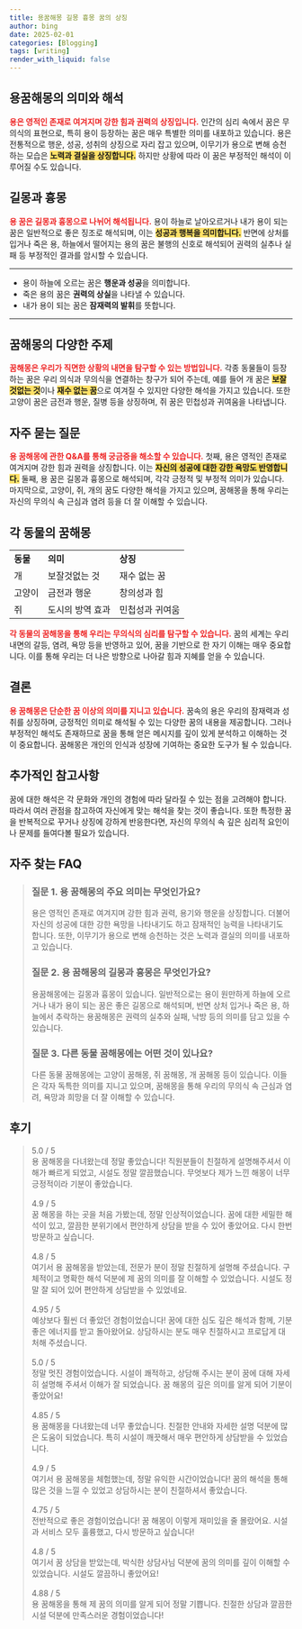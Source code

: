 ```yaml
---
title: 용꿈해몽 길몽 흉몽 꿈의 상징
author: bing
date: 2025-02-01
categories: [Blogging]
tags: [writing]
render_with_liquid: false
---
```



<h2 id='용꿈해몽의 의미와 해석'>용꿈해몽의 의미와 해석</h2>

<p><b><span style="color: #ee2323;">용은 영적인 존재로 여겨지며 강한 힘과 권력의 상징입니다.</span></b> 인간의 심리 속에서 꿈은 무의식의 표현으로, 특히 용이 등장하는 꿈은 매우 특별한 의미를 내포하고 있습니다. 용은 전통적으로 행운, 성공, 성취의 상징으로 자리 잡고 있으며, 이무기가 용으로 변해 승천하는 모습은 <b><span style="background-color: #ffe066;">노력과 결실을 상징합니다.</span></b> 하지만 상황에 따라 이 꿈은 부정적인 해석이 이루어질 수도 있습니다.</p>

<h2 id='길몽과 흉몽'>길몽과 흉몽</h2>

<p><b><span style="color: #ee2323;">용 꿈은 길몽과 흉몽으로 나뉘어 해석됩니다.</span></b> 용이 하늘로 날아오르거나 내가 용이 되는 꿈은 일반적으로 좋은 징조로 해석되며, 이는 <b><span style="background-color: #ffe066;">성공과 행복을 의미합니다.</span></b> 반면에 상처를 입거나 죽은 용, 하늘에서 떨어지는 용의 꿈은 불행의 신호로 해석되어 권력의 실추나 실패 등 부정적인 결과를 암시할 수 있습니다.</p>

<hr />

<ul>
    <li>용이 하늘에 오르는 꿈은 <b>행운과 성공</b>을 의미합니다.</li>
    <li>죽은 용의 꿈은 <b>권력의 상실</b>을 나타낼 수 있습니다.</li>
    <li>내가 용이 되는 꿈은 <b>잠재력의 발휘</b>를 뜻합니다.</li>
</ul>

<hr />

<h2 id='꿈해몽의 다양한 주제'>꿈해몽의 다양한 주제</h2>

<p><b><span style="color: #ee2323;">꿈해몽은 우리가 직면한 상황의 내면을 탐구할 수 있는 방법입니다.</span></b> 각종 동물들이 등장하는 꿈은 우리 의식과 무의식을 연결하는 창구가 되어 주는데, 예를 들어 개 꿈은 <b><span style="background-color: #ffe066;">보잘것없는 것</span></b>이나 <b><span style="background-color: #ffe066;">재수 없는 꿈</span></b>으로 여겨질 수 있지만 다양한 해석을 가지고 있습니다. 또한 고양이 꿈은 금전과 행운, 질병 등을 상징하며, 쥐 꿈은 민첩성과 귀여움을 나타냅니다.</p>

<h2 id='자주 묻는 질문'>자주 묻는 질문</h2>

<p><b><span style="color: #ee2323;">용 꿈해몽에 관한 Q&A를 통해 궁금증을 해소할 수 있습니다.</span></b> 첫째, 용은 영적인 존재로 여겨지며 강한 힘과 권력을 상징합니다. 이는 <b><span style="background-color: #ffe066;">자신의 성공에 대한 강한 욕망도 반영합니다.</span></b> 둘째, 용 꿈은 길몽과 흉몽으로 해석되며, 각각 긍정적 및 부정적 의미가 있습니다. 마지막으로, 고양이, 쥐, 개의 꿈도 다양한 해석을 가지고 있으며, 꿈해몽을 통해 우리는 자신의 무의식 속 근심과 염려 등을 더 잘 이해할 수 있습니다.</p>

<h2 id='각 동물의 꿈해몽'>각 동물의 꿈해몽</h2>

<table>
    <tr>
        <td><b>동물</b></td>
        <td><b>의미</b></td>
        <td><b>상징</b></td>
    </tr>
    <tr>
        <td>개</td>
        <td>보잘것없는 것</td>
        <td>재수 없는 꿈</td>
    </tr>
    <tr>
        <td>고양이</td>
        <td>금전과 행운</td>
        <td>창의성과 힘</td>
    </tr>
    <tr>
        <td>쥐</td>
        <td>도시의 방역 효과</td>
        <td>민첩성과 귀여움</td>
    </tr>
</table>

<p><b><span style="color: #ee2323;">각 동물의 꿈해몽을 통해 우리는 무의식의 심리를 탐구할 수 있습니다.</span></b> 꿈의 세계는 우리 내면의 갈등, 염려, 욕망 등을 반영하고 있어, 꿈을 기반으로 한 자기 이해는 매우 중요합니다. 이를 통해 우리는 더 나은 방향으로 나아갈 힘과 지혜를 얻을 수 있습니다.</p>

<h2 id='결론'>결론</h2>

<p><b><span style="color: #ee2323;">용 꿈해몽은 단순한 꿈 이상의 의미를 지니고 있습니다.</span></b> 꿈속의 용은 우리의 잠재력과 성취를 상징하며, 긍정적인 의미로 해석될 수 있는 다양한 꿈의 내용을 제공합니다. 그러나 부정적인 해석도 존재하므로 꿈을 통해 얻은 메시지를 깊이 있게 분석하고 이해하는 것이 중요합니다. 꿈해몽은 개인의 인식과 성장에 기여하는 중요한 도구가 될 수 있습니다.</p>

<h2 id='추가적인 참고사항'>추가적인 참고사항</h2>

<p>꿈에 대한 해석은 각 문화와 개인의 경험에 따라 달라질 수 있는 점을 고려해야 합니다. 따라서 여러 관점을 참고하여 자신에게 맞는 해석을 찾는 것이 좋습니다. 또한 특정한 꿈을 반복적으로 꾸거나 상징에 강하게 반응한다면, 자신의 무의식 속 깊은 심리적 요인이나 문제를 들여다볼 필요가 있습니다.</p>


<h2 id='자주_찾는_FAQ'>자주 찾는 FAQ</h2>
<div itemscope="" itemtype="https://schema.org/FAQPage"> 
<blockquote> 
<div itemscope="" itemprop="mainEntity" itemtype="https://schema.org/Question"> 
<h3 itemprop="name">질문 1. 용 꿈해몽의 주요 의미는 무엇인가요?</h3> 
<div itemscope="" itemprop="acceptedAnswer" itemtype="https://schema.org/Answer"> 
<span itemprop="text"> 
<p>용은 영적인 존재로 여겨지며 강한 힘과 권력, 용기와 행운을 상징합니다. 더불어 자신의 성공에 대한 강한 욕망을 나타내기도 하고 잠재적인 능력을 나타내기도 합니다. 또한, 이무기가 용으로 변해 승천하는 것은 노력과 결실의 의미를 내포하고 있습니다.</p> 
</span> 
</div> 
</div> 

<div itemscope="" itemprop="mainEntity" itemtype="https://schema.org/Question"> 
<h3 itemprop="name">질문 2. 용 꿈해몽의 길몽과 흉몽은 무엇인가요?</h3> 
<div itemscope="" itemprop="acceptedAnswer" itemtype="https://schema.org/Answer"> 
<span itemprop="text"> 
<p>용꿈해몽에는 길몽과 흉몽이 있습니다. 일반적으로는 용이 원만하게 하늘에 오르거나 내가 용이 되는 꿈은 좋은 길몽으로 해석되며, 반면 상처 입거나 죽은 용, 하늘에서 추락하는 용꿈해몽은 권력의 실추와 실패, 낙방 등의 의미를 담고 있을 수 있습니다.</p> 
</span> 
</div> 
</div> 

<div itemscope="" itemprop="mainEntity" itemtype="https://schema.org/Question"> 
<h3 itemprop="name">질문 3. 다른 동물 꿈해몽에는 어떤 것이 있나요?</h3> 
<div itemscope="" itemprop="acceptedAnswer" itemtype="https://schema.org/Answer"> 
<span itemprop="text"> 
<p>다른 동물 꿈해몽에는 고양이 꿈해몽, 쥐 꿈해몽, 개 꿈해몽 등이 있습니다. 이들은 각자 독특한 의미를 지니고 있으며, 꿈해몽을 통해 우리의 무의식 속 근심과 염려, 욕망과 희망을 더 잘 이해할 수 있습니다.</p> 
</span> 
</div> 
</div> 

</blockquote> 
</div>
<h2 id='후기'>후기</h2>
<div itemscope itemtype="https://schema.org/Product">
  <blockquote>
  <div itemprop="review" itemscope itemtype="https://schema.org/Review">
      <div itemprop="reviewRating" itemscope itemtype="https://schema.org/Rating"> <span itemprop="ratingValue">5.0</span> / <span itemprop="bestRating">5</span> </div>
      <span itemprop="reviewBody">용 꿈해몽을 다녀왔는데 정말 좋았습니다! 직원분들이 친절하게 설명해주셔서 이해가 빠르게 되었고, 시설도 정말 깔끔했습니다. 무엇보다 제가 느낀 해몽이 너무 긍정적이라 기분이 좋았습니다.</span>
  </div>
  <br>
  <div itemprop="review" itemscope itemtype="https://schema.org/Review">
      <div itemprop="reviewRating" itemscope itemtype="https://schema.org/Rating"> <span itemprop="ratingValue">4.9</span> / <span itemprop="bestRating">5</span> </div>
      <span itemprop="reviewBody">꿈 해몽을 하는 곳을 처음 가봤는데, 정말 인상적이었습니다. 꿈에 대한 세밀한 해석이 있고, 깔끔한 분위기에서 편안하게 상담을 받을 수 있어 좋았어요. 다시 한번 방문하고 싶습니다.</span>
  </div>
  <br>
  <div itemprop="review" itemscope itemtype="https://schema.org/Review">
      <div itemprop="reviewRating" itemscope itemtype="https://schema.org/Rating"> <span itemprop="ratingValue">4.8</span> / <span itemprop="bestRating">5</span> </div>
      <span itemprop="reviewBody">여기서 용 꿈해몽을 받았는데, 전문가 분이 정말 친절하게 설명해 주셨습니다. 구체적이고 명확한 해석 덕분에 제 꿈의 의미를 잘 이해할 수 있었습니다. 시설도 정말 잘 되어 있어 편안하게 상담받을 수 있었네요.</span>
  </div>
  <br>
  <div itemprop="review" itemscope itemtype="https://schema.org/Review">
      <div itemprop="reviewRating" itemscope itemtype="https://schema.org/Rating"> <span itemprop="ratingValue">4.95</span> / <span itemprop="bestRating">5</span> </div>
      <span itemprop="reviewBody">예상보다 훨씬 더 좋았던 경험이었습니다! 꿈에 대한 심도 깊은 해석과 함께, 기분 좋은 에너지를 받고 돌아왔어요. 상담하시는 분도 매우 친절하시고 프로답게 대처해 주셨습니다.</span>
  </div>
  <br>
  <div itemprop="review" itemscope itemtype="https://schema.org/Review">
      <div itemprop="reviewRating" itemscope itemtype="https://schema.org/Rating"> <span itemprop="ratingValue">5.0</span> / <span itemprop="bestRating">5</span> </div>
      <span itemprop="reviewBody">정말 멋진 경험이었습니다. 시설이 쾌적하고, 상담해 주시는 분이 꿈에 대해 자세히 설명해 주셔서 이해가 잘 되었습니다. 꿈 해몽의 깊은 의미를 알게 되어 기분이 좋았어요!</span>
  </div>
  <br>
  <div itemprop="review" itemscope itemtype="https://schema.org/Review">
      <div itemprop="reviewRating" itemscope itemtype="https://schema.org/Rating"> <span itemprop="ratingValue">4.85</span> / <span itemprop="bestRating">5</span> </div>
      <span itemprop="reviewBody">용 꿈해몽을 다녀왔는데 너무 좋았습니다. 친절한 안내와 자세한 설명 덕분에 많은 도움이 되었습니다. 특히 시설이 깨끗해서 매우 편안하게 상담받을 수 있었습니다.</span>
  </div>
  <br>
  <div itemprop="review" itemscope itemtype="https://schema.org/Review">
      <div itemprop="reviewRating" itemscope itemtype="https://schema.org/Rating"> <span itemprop="ratingValue">4.9</span> / <span itemprop="bestRating">5</span> </div>
      <span itemprop="reviewBody">여기서 용 꿈해몽을 체험했는데, 정말 유익한 시간이었습니다! 꿈의 해석을 통해 많은 것을 느낄 수 있었고 상담하시는 분이 친절하셔서 좋았습니다.</span>
  </div>
  <br>
  <div itemprop="review" itemscope itemtype="https://schema.org/Review">
      <div itemprop="reviewRating" itemscope itemtype="https://schema.org/Rating"> <span itemprop="ratingValue">4.75</span> / <span itemprop="bestRating">5</span> </div>
      <span itemprop="reviewBody">전반적으로 좋은 경험이었습니다! 꿈 해몽이 이렇게 재미있을 줄 몰랐어요. 시설과 서비스 모두 훌륭했고, 다시 방문하고 싶습니다!</span>
  </div>
  <br>
  <div itemprop="review" itemscope itemtype="https://schema.org/Review">
      <div itemprop="reviewRating" itemscope itemtype="https://schema.org/Rating"> <span itemprop="ratingValue">4.8</span> / <span itemprop="bestRating">5</span> </div>
      <span itemprop="reviewBody">여기서 꿈 상담을 받았는데, 박식한 상담사님 덕분에 꿈의 의미를 깊이 이해할 수 있었습니다. 시설도 깔끔하니 좋았어요!</span>
  </div>
  <br>
  <div itemprop="review" itemscope itemtype="https://schema.org/Review">
      <div itemprop="reviewRating" itemscope itemtype="https://schema.org/Rating"> <span itemprop="ratingValue">4.88</span> / <span itemprop="bestRating">5</span> </div>
      <span itemprop="reviewBody">용 꿈해몽을 통해 제 꿈의 의미를 알게 되어 정말 기쁩니다. 친절한 상담과 깔끔한 시설 덕분에 만족스러운 경험이었습니다!</span>
  </div>
  </blockquote>
</div>
